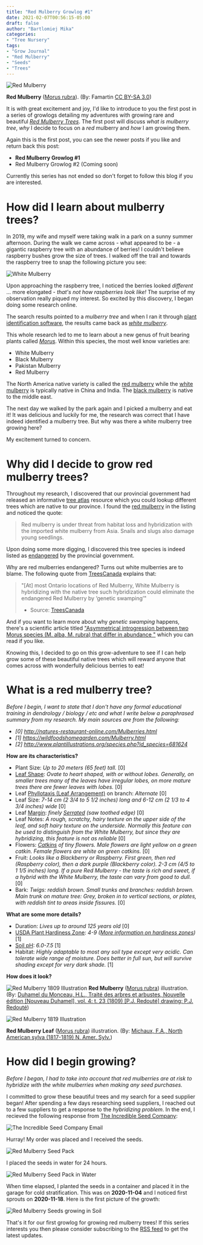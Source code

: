 ```yaml
---
title: "Red Mulberry Growlog #1"
date: 2021-02-07T00:56:15-05:00
draft: false
author: "Bartlomiej Mika"
categories:
- "Tree Nursery"
tags:
- "Grow Journal"
- "Red Mulberry"
- "Seeds"
- "Trees"
---
```


![Red Mulberry](/img/2021/02-07/red-mulberry-tree-producing-fruit-in-virginia.jpg)

**Red Mulberry** ([Morus rubra](https://en.wikipedia.org/wiki/Morus_rubra)). (By: Famartin [CC BY-SA 3.0](https://commons.wikimedia.org/w/index.php?curid=62699443))

It is with great excitement and joy, I'd like to introduce to you the first post in a series of growlogs detailing my adventures with growing rare and beautiful [*Red Mulberry Trees*](https://en.wikipedia.org/wiki/Morus_rubra). The first post will discuss *what is mulberry tree*, *why* I decide to focus on a *red* mulberry and *how* I am growing them.

<!--more-->

Again this is the first post, you can see the newer posts if you like and return back this post:

* **Red Mulberry Growlog #1**
* Red Mulberry Growlog #2 (Coming soon)

Currently this series has not ended so don't forget to follow this blog if you are interested.

# How did I learn about mulberry trees?

In 2019, my wife and myself were taking walk in a park on a sunny summer afternoon. During the walk we came across - what appeared to be - a gigantic raspberry tree with an abundance of berries! I couldn't believe raspberry bushes grow the size of trees. I walked off the trail and towards the raspberry tree to snap the following picture you see:

![White Mulberry](/img/2021/02-07/white-mulberry-london-ontario.jpg)

Upon approaching the raspberry tree, I noticed the berries looked *different* ... more elongated - *that's not how raspberries look like!* The surprise of my observation really piqued my interest. So excited by this discovery, I began doing some research online.

The search results pointed to a *mulberry tree* and when I ran it through [plant identification software](https://apps.apple.com/ca/app/picturethis-plant-identifier/id1252497129), the results came back as [*white mulberry*](https://en.wikipedia.org/wiki/Morus_alba).

This whole research led to me to learn about a new genus of fruit bearing plants called [*Morus*](https://en.wikipedia.org/wiki/Morus_(plant)). Within this species, the most well know varieties are:

* White Mulberry
* Black Mulberry
* Pakistan Mulberry
* Red Mulberry

The North America native variety is called the [red mulberry](https://en.wikipedia.org/wiki/Morus_rubra) while the [white mulberry](https://en.wikipedia.org/wiki/Morus_alba) is typically native in China and India. The [black mulberry](https://en.wikipedia.org/wiki/Morus_nigra) is native to the middle east.

The next day we walked by the park again and I picked a mulberry and eat it! It was delicious and luckily for me, the research was correct that I have indeed identified a mulberry tree. But why was there a white mulberry tree growing here?

My excitement turned to concern.

# Why did I decide to grow red mulberry trees?

Throughout my research, I discovered that our provincial government had released an informative [tree atlas](https://www.ontario.ca/environment-and-energy/tree-atlas) resource which you could lookup different trees which are native to our province. I found the [red mulberry](https://www.ontario.ca/page/red-mulberry) in the listing and noticed the quote:

> Red mulberry is under threat from habitat loss and hybridization with the imported white mulberry from Asia. Snails and slugs also damage young seedlings.

Upon doing some more digging, I discovered this tree species is indeed listed as [endangered](https://www.ontario.ca/page/red-mulberry-species-risk) by the provincial government.

Why are red mulberries endangered? Turns out white mulberries are to blame. The following quote from [TreesCanada](https://treecanada.ca/resources/tree-killers/white-mulberry/) explains that:

> "[At] most Ontario locations of Red Mulberry, White Mulberry is hybridizing with the native tree
such hybridization could eliminate the endangered Red Mulberry by ‘genetic swamping’"
> - Source: [TreesCanada](https://treecanada.ca/resources/tree-killers/white-mulberry/)

And if you want to learn more about why *genetic swamping* happens, there's a scientific article titled ["Asymmetrical introgression between two Morus species (M. alba, M. rubra) that differ in abundance
"](https://pubmed.ncbi.nlm.nih.gov/16156816/) which you can read if you like.

Knowing this, I decided to go on this grow-adventure to see if I can help grow some of these beautiful native trees which will reward anyone that comes across with wonderfully delicious berries to eat!

# What is a red mulberry tree?

*Before I begin, I want to state that I don't have any formal educational training in dendrology / biology / etc and what I write below a paraphrased summary from my research. My main sources are from the following:*

* *[0] http://natures-restaurant-online.com/Mulberries.html*
* *[1] https://wildfoodshomegarden.com/Mulberry.html*
* *[2] http://www.plantillustrations.org/species.php?id_species=681624*

**How are its characteristics?**

* Plant Size: *Up to 20 meters (65 feet) tall.* [0]
* [Leaf Shape](http://natures-restaurant-online.com/id.html#Leaf%20Shape%20and%20Arrangement): *Ovate to heart shaped, with or without lobes. Generally, on smaller trees many of the leaves have irregular lobes, on more mature trees there are fewer leaves with lobes.* [0]
* Leaf [Phyllotaxis (Leaf Arrangement)](http://natures-restaurant-online.com/id.html#Leaf%20Arrangement) on branch: *Alternate* [0]
* Leaf Size: *7-14 cm (2 3/4 to 5 1/2 inches) long and 6-12 cm (2 1/3 to 4 3/4 inches) wide* [0]
* Leaf [Margin](http://natures-restaurant-online.com/id.html#Leaf%20Margin): *finely [Serrated](https://www.google.com/search?q=serrated+leaf+edges&tbm=isch) (saw toothed edge)* [0]
* Leaf Notes: *A rough, scratchy, hairy texture on the upper side of the leaf, and soft hairy texture on the underside. Normally this feature can be used to distinguish from the White Mulberry, but since they are hybridizing, this feature is not as reliable* [0]
* Flowers: *[Catkins](https://en.wikipedia.org/wiki/Catkin) of tiny flowers. Male flowers are light yellow on a green catkin. Female flowers are white on green catkins.* [0]
* Fruit: *Looks like a Blackberry or Raspberry. First green, then red (Raspberry color), then a dark purple (Blackberry color). 2-3 cm (4/5 to 1 1/5 inches) long. If a pure Red Mulberry - the taste is rich and sweet, if a hybrid with the White Mulberry, the taste can vary from good to dull.* [0]
* Bark: *Twigs: reddish brown. Small trunks and branches: reddish brown. Main trunk on mature tree: Grey, broken in to vertical sections, or plates, with reddish tint to areas inside fissures.* [0]

**What are some more details?**

* Duration: *Lives up to around 125 years old* [0]
* [USDA Plant Hardiness Zone](https://wildfoodshomegarden.com/Identification.html#USDA%20Hardiness%20zone%20map): *4-9 ([More information on hardiness zones](https://en.wikipedia.org/wiki/Hardiness_zone))* [1]
* [Soil pH](https://en.wikipedia.org/wiki/Soil_pH): *6.0-7.5* [1]
* Habitat: *Highly adaptable to most any soil type except very acidic. Can tolerate wide range of moisture. Does better in full sun, but will survive shading except for very dark shade.* [1]

**How does it look?**

![Red Mulberry 1809 Illustration](/img/2021/02-07/red-mulberry-1809-illustration.jpg)
**Red Mulberry** ([Morus rubra](https://en.wikipedia.org/wiki/Morus_rubra)) illustration. (By: [Duhamel du Monceau, H.L., Traité des arbres et arbustes, Nouvelle édition [Nouveau Duhamel], vol. 4: t. 23 (1809) [P.J. Redouté] drawing: P.J. Redouté](http://www.plantillustrations.org/illustration.php?id_illustration=250389))

![Red Mulberry 1819 Illustration](/img/2021/02-07/red-mulberry-1819-illustration.jpg)

**Red Mulberry Leaf** ([Morus rubra](https://en.wikipedia.org/wiki/Morus_rubra)) illustration. (By: [Michaux, F.A., North American sylva (1817-1819)
N. Amer. Sylv.](http://www.plantillustrations.org/illustration.php?id_illustration=158526))

# How did I begin growing?

*Before I began, I had to take into account that red mulberries are at risk to hybridize with the white mulberries when making any seed purchases.*

I committed to grow these beautiful trees and my search for a seed supplier began! After spending a few days researching seed suppliers, I reached out to a few suppliers to get a response to the *hybridizing problem*. In the end, I recieved the following response from [The Incredible Seed Company](https://www.incredibleseeds.ca/):

![The Incredible Seed Company Email](/img/2021/02-07/email.png)

Hurray! My order was placed and I received the seeds.

![Red Mulberry Seed Pack](/img/2021/02-07/red_mulberry_seed_pack.jpg)

I placed the seeds in water for 24 hours.

![Red Mulberry Seed Pack in Water](/img/2021/02-07/red_mulberry_seed_pack_in_water.jpg)

When time elapsed, I planted the seeds in a container and placed it in the garage for cold stratification. This was on **2020-11-04** and I noticed first sprouts on **2020-11-18**. Here is the first picture of the growth:

![Red Mulberry Seeds growing in Soil](/img/2021/02-07/red_mulberry_seeds_growing_in_soil_finally_sprout.jpg)

That's it for our first growlog for growing red mulberry trees! If this series interests you then please consider subscribing to the [RSS feed](/index.xml) to get the latest updates.
